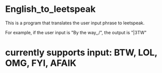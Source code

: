 # English_to_leetspeak

This is a program that translates the user input phrase to leetspeak.

For example, if the user input is "By the way,,/", the output is "|3TW"

# currently supports input: BTW, LOL, OMG, FYI, AFAIK

